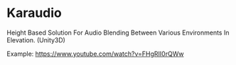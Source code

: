 # Karaudio
Height Based Solution For Audio Blending Between Various Environments In Elevation. (Unity3D) 

Example: https://www.youtube.com/watch?v=FHgRII0rQWw
